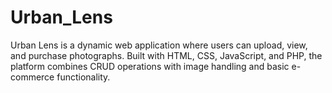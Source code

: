 # Urban_Lens
Urban Lens is a dynamic web application where users can upload, view, and purchase photographs. Built with HTML, CSS, JavaScript, and PHP, the platform combines CRUD operations with image handling and basic e-commerce functionality.

